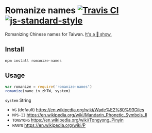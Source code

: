 # Romanize names [![Travis CI](https://travis-ci.org/muan/romanize-names.svg?branch=master)](https://travis-ci.org/muan/romanize-names) [![js-standard-style](https://img.shields.io/badge/code%20style-standard-brightgreen.svg?style=flat)](https://github.com/feross/standard)

Romanizing Chinese names for Taiwan. [It's a :poop: show.](https://en.wikipedia.org/wiki/Chinese_language_romanization_in_Taiwan)

## Install

```
npm install romanize-names
```

## Usage

```javascript
var romanize = require('romanize-names')
romanize(name_in_zhTW, system)
```

`system` String
  - `WG` (default) https://en.wikipedia.org/wiki/Wade%E2%80%93Giles
  - `MPS-II` https://en.wikipedia.org/wiki/Mandarin_Phonetic_Symbols_II
  - `TONGYONG` https://en.wikipedia.org/wiki/Tongyong_Pinyin
  - `HANYU` https://en.wikipedia.org/wiki/P